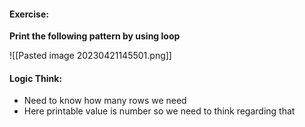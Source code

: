 #### Exercise:
 **Print the following pattern by using loop**

![[Pasted image 20230421145501.png]]

#### Logic Think:
* Need to know how many rows we need
* Here printable value is number so we need to think regarding that

```

```